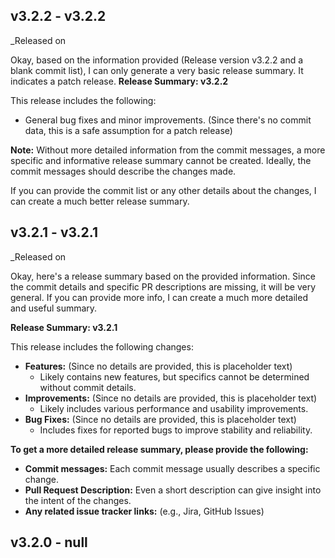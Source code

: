 ## v3.2.2 - v3.2.2
_Released on 

Okay, based on the information provided (Release version v3.2.2 and a blank commit list), I can only generate a very basic release summary.  It indicates a patch release.
**Release Summary: v3.2.2**

This release includes the following:

*   General bug fixes and minor improvements. (Since there's no commit data, this is a safe assumption for a patch release)

**Note:** Without more detailed information from the commit messages, a more specific and informative release summary cannot be created. Ideally, the commit messages should describe the changes made.

If you can provide the commit list or any other details about the changes, I can create a much better release summary.

## v3.2.1 - v3.2.1
_Released on 

Okay, here's a release summary based on the provided information.  Since the commit details and specific PR descriptions are missing, it will be very general.  If you can provide more info, I can create a much more detailed and useful summary.

**Release Summary: v3.2.1**

This release includes the following changes:

*   **Features:** (Since no details are provided, this is placeholder text)
    *   Likely contains new features, but specifics cannot be determined without commit details.
*   **Improvements:** (Since no details are provided, this is placeholder text)
    *   Likely includes various performance and usability improvements.
*   **Bug Fixes:** (Since no details are provided, this is placeholder text)
    *   Includes fixes for reported bugs to improve stability and reliability.

**To get a more detailed release summary, please provide the following:**

*   **Commit messages:**  Each commit message usually describes a specific change.
*   **Pull Request Description:** Even a short description can give insight into the intent of the changes.
*   **Any related issue tracker links:** (e.g., Jira, GitHub Issues)

## v3.2.0 - null




